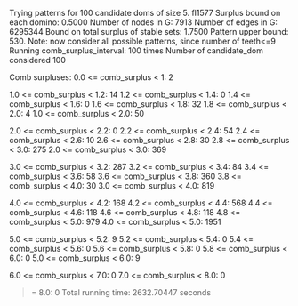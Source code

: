 Trying patterns for 100 candidate doms of size 5. 
fl1577
Surplus bound on each domino: 0.5000 
Number of nodes in G: 7913 
Number of edges in G: 6295344 
Bound on total surplus of stable sets: 1.7500 
Pattern upper bound: 530. 
 Note: now consider all possible patterns, since number of teeth<=9
Running comb_surplus_interval: 100 times 
Number of candidate_dom considered 100 
 
Comb surpluses: 
0.0 <= comb_surplus < 1:       2 

1.0 <= comb_surplus < 1.2:      14 
1.2 <= comb_surplus < 1.4:       0 
1.4 <= comb_surplus < 1.6:       0 
1.6 <= comb_surplus < 1.8:      32 
1.8 <= comb_surplus < 2.0:       4 
1.0 <= comb_surplus < 2.0:      50 

2.0 <= comb_surplus < 2.2:       0 
2.2 <= comb_surplus < 2.4:      54 
2.4 <= comb_surplus < 2.6:      10 
2.6 <= comb_surplus < 2.8:      30 
2.8 <= comb_surplus < 3.0:     275 
2.0 <= comb_surplus < 3.0:     369 

3.0 <= comb_surplus < 3.2:     287 
3.2 <= comb_surplus < 3.4:      84 
3.4 <= comb_surplus < 3.6:      58 
3.6 <= comb_surplus < 3.8:     360 
3.8 <= comb_surplus < 4.0:      30 
3.0 <= comb_surplus < 4.0:     819 

4.0 <= comb_surplus < 4.2:     168 
4.2 <= comb_surplus < 4.4:     568 
4.4 <= comb_surplus < 4.6:     118 
4.6 <= comb_surplus < 4.8:     118 
4.8 <= comb_surplus < 5.0:     979 
4.0 <= comb_surplus < 5.0:    1951 

5.0 <= comb_surplus < 5.2:       9 
5.2 <= comb_surplus < 5.4:       0 
5.4 <= comb_surplus < 5.6:       0 
5.6 <= comb_surplus < 5.8:       0 
5.8 <= comb_surplus < 6.0:       0 
5.0 <= comb_surplus < 6.0:       9 

6.0 <= comb_surplus < 7.0:       0 
7.0 <= comb_surplus < 8.0:       0 
>= 8.0:                          0 
Total running time: 2632.70447 seconds
